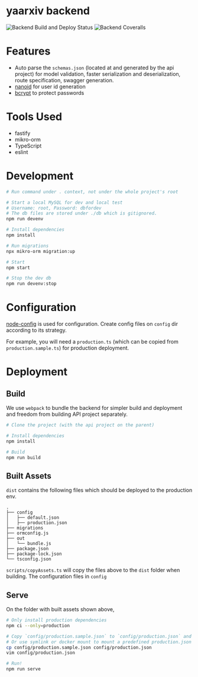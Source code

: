 # yaarxiv backend

![Backend Build and Deploy Status](https://img.shields.io/github/workflow/status/ddadaal/yaarxiv/Build%20and%20Publish%20backend?label=Backend%20Build%20and%20Deploy&style=flat-square)
![Backend Coveralls](https://img.shields.io/coveralls/github/ddadaal/yaarxiv?label=Backend%20Test%20Coverage&style=flat-square)

# Features

- Auto parse the `schemas.json` (located at and generated by the api project) for model validation, faster serialization and deserialization, route specification, swagger generation.
- [nanoid](https://github.com/ai/nanoid) for user id generation
- [bcrypt](https://github.com/dcodeIO/bcrypt.js) to protect passwords

# Tools Used

- fastify
- mikro-orm
- TypeScript
- eslint

# Development

```bash
# Run command under . context, not under the whole project's root

# Start a local MySQL for dev and local test
# Username: root, Password: dbfordev
# The db files are stored under ./db which is gitignored.
npm run devenv

# Install dependencies
npm install

# Run migrations
npx mikro-orm migration:up

# Start
npm start

# Stop the dev db
npm run devenv:stop
```

# Configuration

[node-config](https://github.com/lorenwest/node-config) is used for configuration. Create config files on `config` dir according to its strategy.

For example, you will need a `production.ts` (which can be copied from `production.sample.ts`) for production deployment.

# Deployment

## Build

We use `webpack` to bundle the backend for simpler build and deployment and freedom from building API project separately.

```bash
# Clone the project (with the api project on the parent)

# Install dependencies
npm install

# Build
npm run build
```

## Built Assets

`dist` contains the following files which should be deployed to the production env.

```
.
├── config
│   ├── default.json
│   ├── production.json
├── migrations
├── ormconfig.js
├── out
│   └── bundle.js
├── package.json
├── package-lock.json
└── tsconfig.json
```

`scripts/copyAssets.ts` will copy the files above to the `dist` folder when building. The configuration files in `config`

## Serve

On the folder with built assets shown above,

```bash
# Only install production dependencies
npm ci --only=production

# Copy `config/production.sample.json` to `config/production.json` and change the configs
# Or use symlink or docker mount to mount a predefined production.json to the config directory
cp config/production.sample.json config/production.json
vim config/production.json

# Run!
npm run serve

```
